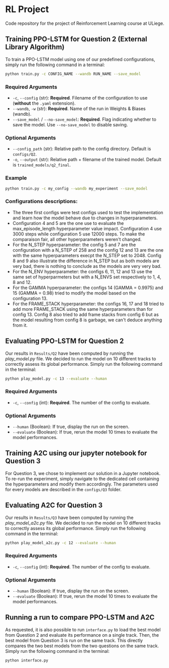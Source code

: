 # RL Project
Code repository for the project of Reinforcement Learning course at ULiege.

## Training PPO-LSTM for Question 2 (External Library Algorithm)

To train a PPO-LSTM model using one of our predefined configurations, simply run the following command in a terminal:

```bash
python train.py -c CONFIG_NAME --wandb RUN_NAME --save_model
```

### Required Arguments

- `-c`, `--config` (str): **Required**. Filename of the configuration to use (**without** the `.yaml` extension).
- `--wandb`, `-w` (str): **Required**. Name of the run in Weights & Biases (wandb).
- `--save_model` / `--no-save_model`: **Required**. Flag indicating whether to save the model. Use `--no-save_model` to disable saving.

### Optional Arguments

- `--config_path` (str): Relative path to the config directory. Default is `configs/Q2`.
- `-o`, `--output` (str): Relative path + filename of the trained model. Default is `trained_models/q2_final`.

### Example

```bash
python train.py -c my_config --wandb my_experiment --save_model
```

### Configurations descriptions:
- The three first configs were test configs used to test the implementation and learn how the model behave due to changes in hyperparameters.
- Configuration 4 and 5 are the one use to evaluate the max_episode_length hyperparameter value impact. Configuration 4 use 3000 steps while configuration 5 use 12000 steps. To make the comparaison fair, all other hyperparameters weren't changed.
- For the N_STEP hyperparameter: the config 5 and 7 are the configuration with a N_STEP of 258 and the config 12 and 13 are the one with the same hyperparameters execpt the N_STEP set to 2048. Config 8 and 9 also illustrate the difference in N_STEP but as both models are very bad, there is nothing to conclude as the models are very very bad.
- For the N_ENV hyperparameter: the configs 6, 11, 12 and 13 use the same set of hyperparmeters but with a N_ENVS set respectively to 1, 4, 8 and 12.
- For the GAMMA hyperparameter: the configs 14 (GAMMA = 0.9975) and 15 (GAMMA = 0.98) tried to modify the model based on the configuration 13.
- For the FRAME_STACK hyperparameter: the configs 16, 17 and 18 tried to add more FRAME_STACK using the same hyperparameters than for config 13. Config 8 also tried to add frame stacks from config 6 but as the model resulting from config 8 is garbage, we can't deduce anything from it.

## Evaluating PPO-LSTM for Question 2
Our results in `Results/Q2` have been computed by running the *play_model.py* file. We decided to run the model on 10 different tracks to correctly assess its global performance. Simply run the following command in the terminal:

```bash
python play_model.py -c 13 --evaluate --human
```

### Required Arguments

- `-c`, `--config` (int): **Required**. The number of the config to evaluate.

### Optional Arguments

- `--human` (Boolean): If true, display the run on the screen.
- `--evaluate` (Boolean): If true, rerun the model 10 times to evaluate the model performances.

## Training A2C using our jupyter notebook for Question 3

For Question 3, we chose to implement our solution in a Jupyter notebook. To re-run the experiment, simply navigate to the dedicated cell containing the hyperparameters and modify them accordingly. The parameters used for every models are described in the `configs/Q3` folder.

## Evaluating A2C for Question 3
Our results in `Results/Q3` have been computed by running the *play_model_a2c.py* file. We decided to run the model on 10 different tracks to correctly assess its global performance. Simply run the following command in the terminal:

```bash
python play_model_a2c.py -c 12 --evaluate --human
```

### Required Arguments

- `-c`, `--config` (int): **Required**. The number of the config to evaluate.

### Optional Arguments

- `--human` (Boolean): If true, display the run on the screen.
- `--evaluate` (Boolean): If true, rerun the model 10 times to evaluate the model performances.

## Running a run to compare PPO-LSTM and A2C
As requested, it is also possible to run `interface.py` to load the best model from Question 2 and evaluate its performance on a single track. Then, the best model from Question 3 is run on the same track. This directly compares the two best models from the two questions on the same track. Simply run the following command in the terminal:

```bash
python interface.py
```
